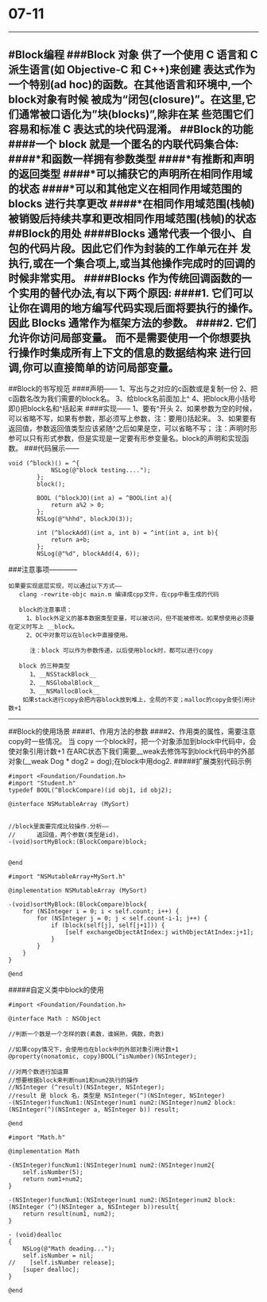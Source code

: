# 07-11
---
#Block编程
###Block 对象 供了一个使用 C 语言和 C 派生语言(如 Objective-C 和 C++)来创建 表达式作为一个特别(ad hoc)的函数。在其他语言和环境中,一个block对象有时候 被成为“闭包(closure)”。在这里,它们通常被口语化为”块(blocks)”,除非在某 些范围它们容易和标准 C 表达式的块代码混淆。
##Block的功能
####一个 block 就是一个匿名的内联代码集合体:
####*和函数一样拥有参数类型
####*有推断和声明的返回类型
####*可以捕获它的声明所在相同作用域的状态
####*可以和其他定义在相同作用域范围的 blocks 进行共享更改
####*在相同作用域范围(栈帧)被销毁后持续共享和更改相同作用域范围(栈帧)的状态
##Block的用处
####Blocks 通常代表一个很小、自包的代码片段。因此它们作为封装的工作单元在并 发执行,或在一个集合项上,或当其他操作完成时的回调的时候非常实用。
####Blocks 作为传统回调函数的一个实用的替代办法,有以下两个原因:
####1. 它们可以让你在调用的地方编写代码实现后面将要执行的操作。
    因此 Blocks 通常作为框架方法的参数。
####2. 它们允许你访问局部变量。
    而不是需要使用一个你想要执行操作时集成所有上下文的信息的数据结构来
    进行回调,你可以直接简单的访问局部变量。
---
##Block的书写规范
####声明——
    1、写出与之对应的c函数或是复制一份
    2、把c函数名改为我们需要的block名。
    3、给block名前面加上^
    4、把block用小括号即()把block名和^括起来
####实现——
    1、要有^开头
    2、如果参数为空的时候，可以省略不写，如果有参数，那必须写上参数，注：要用()括起来。
    3、如果要有返回值，参数返回值类型应该紧随^之后如果是空，可以省略不写；
    注：声明时形参可以只有形式参数，但是实现是一定要有形参变量名。block的声明和实现函数。
###代码展示——
```
void (^block)() = ^{
            NSLog(@"block testing....");
        };
        block();
        
        BOOL (^blockJO)(int a) = ^BOOL(int a){
            return a%2 > 0;
        };
        NSLog(@"%hhd", blockJO(3));
        
        int (^blockAdd)(int a, int b) = ^int(int a, int b){
            return a+b;
        };
        NSLog(@"%d", blockAdd(4, 6));
```
###注意事项————
```
如果要实现底层实现，可以通过以下方式——
   clang -rewrite-objc main.m 编译成cpp文件，在cpp中看生成的代码
        
   block的注意事项：
     1、block外定义的基本数据类型变量，可以被访问，但不能被修改。如果想使用必须要在定义时写上 __block。
     2、OC中对象可以在block中直接使用。

      注：block 可以作为参数传递，以后使用block时，都可以进行copy
        
   block 的三种类型
      1、__NSStackBlock__
      2、__NSGlobalBlock__
      3、__NSMallocBlock__
    如果stack进行copy会把内容block放到堆上，全局的不变；malloc的copy会使引用计数+1
```
---
##Block的使用场景
####1、作用方法的参数
####2、作用类的属性，需要注意copy时一些情况。
     当 copy 一个block时，把一个对象添加到block中代码中，会使对象引用计数+1
     在ARC状态下我们需要__weak去修饰写到block代码中的外部对象(__weak Dog * dog2 = dog);在block中用dog2.
#####扩展类别代码示例
```
#import <Foundation/Foundation.h>
#import "Student.h"
typedef BOOL(^BlockCompare)(id obj1, id obj2);

@interface NSMutableArray (MySort)


//block里面要完成比较操作.分析——
//      返回值，两个参数(类型是id)，
-(void)sortMyBlock:(BlockCompare)block;


@end
```
```
#import "NSMutableArray+MySort.h"

@implementation NSMutableArray (MySort)

-(void)sortMyBlock:(BlockCompare)block{
    for (NSInteger i = 0; i < self.count; i++) {
        for (NSInteger j = 0; j < self.count-i-1; j++) {
            if (block(self[j], self[j+1])) {
                [self exchangeObjectAtIndex:j withObjectAtIndex:j+1];
            }
        }
    }
}

@end
```
#####自定义类中block的使用
```
#import <Foundation/Foundation.h>

@interface Math : NSObject

//判断一个数是一个怎样的数(素数，谁娴熟，偶数，奇数)

//如果copy情况下，会使用也在block中的外部对象引用计数+1
@property(nonatomic, copy)BOOL(^isNumber)(NSInteger);

//对两个数进行加运算
//想要根据block来判断num1和num2执行的操作
//NSInteger (^result)(NSInteger, NSInteger);
//result 是 block 名，类型是 NSInteger(^)(NSInteger, NSInteger)
-(NSInteger)funcNum1:(NSInteger)num1 num2:(NSInteger)num2 block:(NSInteger(^)(NSInteger a, NSInteger b)) result;

@end
```
```
#import "Math.h"

@implementation Math

-(NSInteger)funcNum1:(NSInteger)num1 num2:(NSInteger)num2{
    self.isNumber(5);
    return num1+num2;
}

-(NSInteger)funcNum1:(NSInteger)num1 num2:(NSInteger)num2 block:(NSInteger (^)(NSInteger a, NSInteger b))result{
    return result(num1, num2);
}

- (void)dealloc
{
    NSLog(@"Math deading...");
    self.isNumber = nil;
//    [self.isNumber release];
    [super dealloc];
}

@end
```